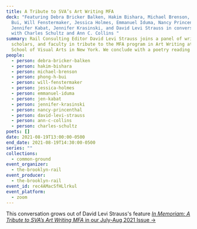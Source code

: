```yaml
---
title: A Tribute to SVA’s Art Writing MFA
deck: "Featuring Debra Bricker Balken, Hakim Bishara, Michael Brenson, Phong H.
  Bui, Will Fenstermaker, Jessica Holmes, Emmanuel Iduma, Nancy Princenthal,
  Jennifer Kabat, Jennifer Krasinski, and David Levi Strauss in conversation
  with Charles Schultz and Ann C. Collins "
summary: Rail Consulting Editor David Levi Strauss joins a panel of writers,
  scholars, and faculty in tribute to the MFA program in Art Writing at the
  School of Visual Arts in New York. We conclude with a poetry reading.
people:
  - person: debra-bricker-balken
  - person: hakim-bishara
  - person: michael-brenson
  - person: phong-h-bui
  - person: will-fenstermaker
  - person: jessica-holmes
  - person: emmanuel-iduma
  - person: jen-kabat
  - person: jennifer-krasinski
  - person: nancy-princenthal
  - person: david-levi-strauss
  - person: ann-c-collins
  - person: charles-schultz
poets: []
date: 2021-08-19T13:00:00-0500
end_date: 2021-08-19T14:30:00-0500
series: ""
collections:
  - common-ground
event_organizer:
  - the-brooklyn-rail
event_producer:
  - the-brooklyn-rail
event_id: rec4AMacSfHLlrkul
event_platform:
  - zoom
---
```

This conversation grows out of David Levi Strauss's feature [*In Memoriam: A Tribute to SVA’s Art Writing MFA* in our July-Aug 2021 Issue →](https://brooklynrail.org/2021/07/in-memoriam/A-Tribute-to-SVAs-Art-Writing-MFA)